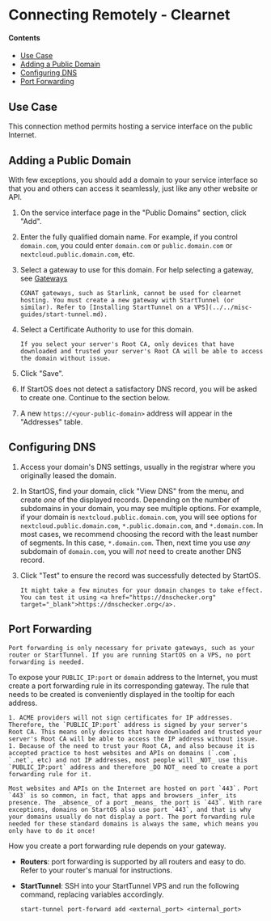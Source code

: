 # Connecting Remotely - Clearnet

#### Contents

- [Use Case](#use-case)
- [Adding a Public Domain](#adding-a-public-domain)
- [Configuring DNS](#configuring-dns)
- [Port Forwarding](#port-forwarding)

## Use Case

This connection method permits hosting a service interface on the public Internet.

## Adding a Public Domain

With few exceptions, you should add a domain to your service interface so that you and others can access it seamlessly, just like any other website or API.

1. On the service interface page in the "Public Domains" section, click "Add".

1. Enter the fully qualified domain name. For example, if you control `domain.com`, you could enter `domain.com` or `public.domain.com` or `nextcloud.public.domain.com`, etc.

1. Select a gateway to use for this domain. For help selecting a gateway, see [Gateways](./gateways.md)

   ```admonish warning title="Starlink and CGNAT"
   CGNAT gateways, such as Starlink, cannot be used for clearnet hosting. You must create a new gateway with StartTunnel (or similar). Refer to [Installing StartTunnel on a VPS](../../misc-guides/start-tunnel.md).
   ```

1. Select a Certificate Authority to use for this domain.

   ```admonish warning
   If you select your server's Root CA, only devices that have downloaded and trusted your server's Root CA will be able to access the domain without issue.
   ```

1. Click "Save".

1. If StartOS does not detect a satisfactory DNS record, you will be asked to create one. Continue to the section below.

1. A new `https://<your-public-domain>` address will appear in the "Addresses" table.

## Configuring DNS

1. Access your domain's DNS settings, usually in the registrar where you originally leased the domain.

1. In StartOS, find your domain, click "View DNS" from the menu, and create _one_ of the displayed records. Depending on the number of subdomains in your domain, you may see multiple options. For example, if your domain is `nextcloud.public.domain.com`, you will see options for `nextcloud.public.domain.com`, `*.public.domain.com`, and `*.domain.com`. In most cases, we recommend choosing the record with the least number of segments. In this case, `*.domain.com`. Then, next time you use _any_ subdomain of `domain.com`, you will _not_ need to create another DNS record.

1. Click "Test" to ensure the record was successfully detected by StartOS.

   ```admonish warning
   It might take a few minutes for your domain changes to take effect. You can test it using <a href="https://dnschecker.org" target="_blank">https://dnschecker.org</a>.
   ```

## Port Forwarding

```admonish note
Port forwarding is only necessary for private gateways, such as your router or StartTunnel. If you are running StartOS on a VPS, no port forwarding is needed.
```

To expose your `PUBLIC_IP:port` or `domain` address to the Internet, you must create a port forwarding rule in its corresponding gateway. The rule that needs to be created is conveniently displayed in the tooltip for each address.

```admonish warning title="Caution"
1. ACME providers will not sign certificates for IP addresses. Therefore, the `PUBLIC_IP:port` address is signed by your server's Root CA. This means only devices that have downloaded and trusted your server's Root CA will be able to access the IP address without issue.
1. Because of the need to trust your Root CA, and also because it is accepted practice to host websites and APIs on domains (`.com`, `.net`, etc) and not IP addresses, most people will _NOT_ use this `PUBLIC_IP:port` address and therefore _DO NOT_ need to create a port forwarding rule for it.
```

```admonish tip
Most websites and APIs on the Internet are hosted on port `443`. Port `443` is so common, in fact, that apps and browsers _infer_ its presence. The _absence_ of a port _means_ the port is `443`. With rare exceptions, domains on StartOS also use port `443`, and that is why your domains usually do not display a port. The port forwarding rule needed for these standard domains is always the same, which means you only have to do it once!
```

How you create a port forwarding rule depends on your gateway.

- **Routers**: port forwarding is supported by all routers and easy to do. Refer to your router's manual for instructions.

- **StartTunnel**: SSH into your StartTunnel VPS and run the following command, replacing variables accordingly.

      start-tunnel port-forward add <external_port> <internal_port>
